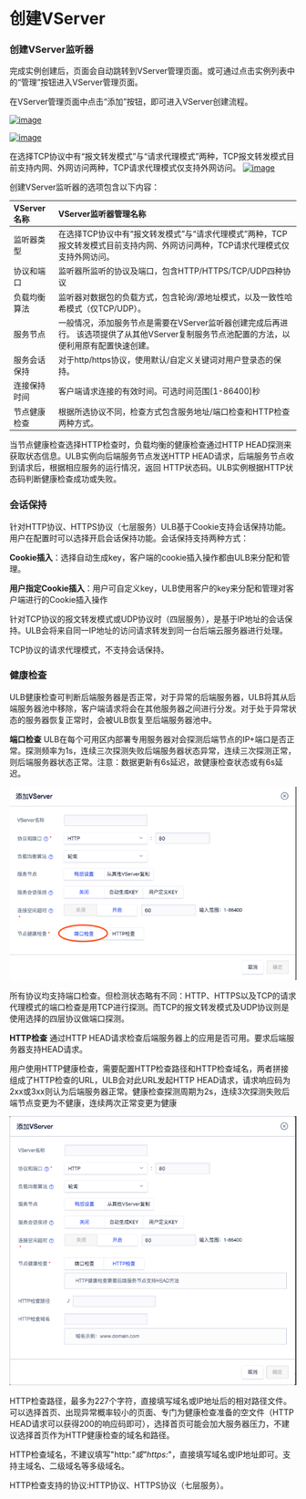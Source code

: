 # 创建VServer

### 创建VServer监听器 <a id="&#x521B;&#x5EFA;vserver&#x76D1;&#x542C;&#x5668;"></a>

完成实例创建后，页面会自动跳转到VServer管理页面。或可通过点击实例列表中的“管理”按钮进入VServer管理页面。

在VServer管理页面中点击“添加”按钮，即可进入VServer创建流程。

[![image](https://docs.ucloud.cn/_media/network/ulb/ulb5.png)](https://docs.ucloud.cn/_detail/network/ulb/ulb5.png?id=network%3Aulb%3Acommon)

[![image](https://docs.ucloud.cn/_media/network/ulb/vserver%E5%BB%BA%E7%AB%8Btcp.png)](https://docs.ucloud.cn/_detail/network/ulb/vserver%E5%BB%BA%E7%AB%8Btcp.png?id=network%3Aulb%3Acommon)

在选择TCP协议中有“报文转发模式”与“请求代理模式”两种，TCP报文转发模式目前支持内网、外网访问两种，TCP请求代理模式仅支持外网访问。 [![image](https://docs.ucloud.cn/_media/network/ulb/%E6%B7%BB%E5%8A%A0vserver-tcp.png)](https://docs.ucloud.cn/_detail/network/ulb/%E6%B7%BB%E5%8A%A0vserver-tcp.png?id=network%3Aulb%3Acommon)

创建VServer监听器的选项包含以下内容：

| VServer名称 | VServer监听器管理名称 |
| :--- | :--- |
| 监听器类型 | 在选择TCP协议中有“报文转发模式”与“请求代理模式”两种，TCP报文转发模式目前支持内网、外网访问两种，TCP请求代理模式仅支持外网访问。 |
| 协议和端口 | 监听器所监听的协议及端口，包含HTTP/HTTPS/TCP/UDP四种协议 |
| 负载均衡算法 | 监听器对数据包的负载方式，包含轮询/源地址模式，以及一致性哈希模式（仅TCP/UDP）。 |
| 服务节点 | 一般情况，添加服务节点是需要在VServer监听器创建完成后再进行。 该选项提供了从其他VServer复制服务节点池配置的方法，以便利用原有配置快速创建。 |
| 服务会话保持 | 对于http/https协议，使用默认/自定义关键词对用户登录态的保持。 |
| 连接保持时间 | 客户端请求连接的有效时间。可选时间范围\[1-86400\]秒 |
| 节点健康检查 | 根据所选协议不同，检查方式包含服务地址/端口检查和HTTP检查两种方式。 |

当节点健康检查选择HTTP检查时，负载均衡的健康检查通过HTTP HEAD探测来获取状态信息。ULB实例向后端服务节点发送HTTP HEAD请求，后端服务节点收到请求后，根据相应服务的运行情况，返回 HTTP状态码。ULB实例根据HTTP状态码判断健康检查成功或失败。

### 会话保持

针对HTTP协议、HTTPS协议（七层服务）ULB基于Cookie支持会话保持功能。用户在配置时可以选择开启会话保持功能。会话保持支持两种方式：

**Cookie插入**：选择自动生成key，客户端的cookie插入操作都由ULB来分配和管理。

**用户指定Cookie插入**：用户可自定义key，ULB使用客户的key来分配和管理对客户端进行的Cookie插入操作

针对TCP协议的报文转发模式或UDP协议时（四层服务），是基于IP地址的会话保持。ULB会将来自同一IP地址的访问请求转发到同一台后端云服务器进行处理。

TCP协议的请求代理模式，不支持会话保持。

### 健康检查

ULB健康检查可判断后端服务器是否正常，对于异常的后端服务器，ULB将其从后端服务器池中移除，客户端请求将会在其他服务器之间进行分发。对于处于异常状态的服务器恢复正常时，会被ULB恢复至后端服务器池中。

**端口检查** ULB在每个可用区内部署专用服务器对会探测后端节点的IP+端口是否正常。探测频率为1s，连续三次探测失败后端服务器状态异常，连续三次探测正常，则后端服务器状态正常。注意：数据更新有6s延迟，故健康检查状态或有6s延迟。

![VServer&#x914D;&#x7F6E;&#x754C;&#x9762;](../../../.gitbook/assets/image%20%281%29.png)

所有协议均支持端口检查。但检测状态略有不同：HTTP、HTTPS以及TCP的请求代理模式的端口检查是用TCP进行探测。而TCP的报文转发模式及UDP协议则是使用选择的四层协议做端口探测。

**HTTP检查** 通过HTTP HEAD请求检查后端服务器上的应用是否可用。要求后端服务器支持HEAD请求。

用户使用HTTP健康检查，需要配置HTTP检查路径和HTTP检查域名，两者拼接组成了HTTP检查的URL，ULB会对此URL发起HTTP HEAD请求，请求响应码为2xx或3xx则认为后端服务器正常。健康检查探测周期为2s，连续3次探测失败后端节点变更为不健康，连续两次正常变更为健康

![VServer&#x914D;&#x7F6E;&#x754C;&#x9762;](../../../.gitbook/assets/image%20%282%29.png)

HTTP检查路径，最多为227个字符，直接填写域名或IP地址后的相对路径文件。可以选择首页、出现异常概率较小的页面、专门为健康检查准备的空文件（HTTP HEAD请求可以获得200的响应码即可），选择首页可能会加大服务器压力，不建议选择首页作为HTTP健康检查的域名和路径。

HTTP检查域名，不建议填写"http:_"或"https:_"，直接填写域名或IP地址即可。支持主域名、二级域名等多级域名。

HTTP检查支持的协议:HTTP协议、HTTPS协议（七层服务）。

